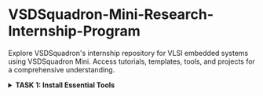 # VSDSquadron-Mini-Research-Internship-Program

Explore VSDSquadron's internship repository for VLSI embedded systems using VSDSquadron Mini. Access tutorials, templates, tools, and projects for a comprehensive understanding.

<details>
<summary><b> TASK 1: Install Essential Tools</b></summary>

To install all the essential tools required for this internship:
- **Ubuntu on VMBox**: Setting up a virtual machine with Ubuntu to create a robust and isolated development environment.
- **GNU Toolchain**: Installing the GNU Toolchain to compile and build software for embedded systems.
- **GTKWave**: Installing GTKWave for waveform viewing and debugging.
- **Yosys**: Installing Yosys for Verilog synthesis.
- **iVerilog Simulator**: Installing the iVerilog simulator to simulate Verilog designs.
</details>
